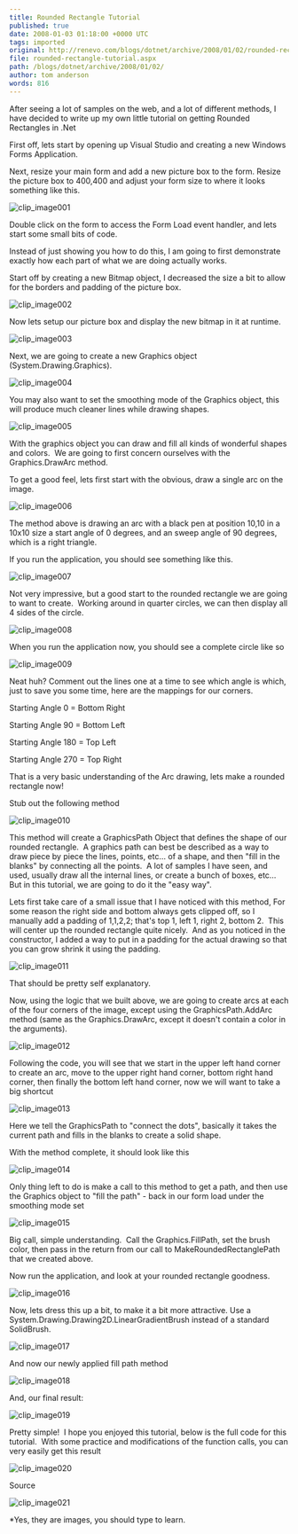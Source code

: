 ```yaml
---
title: Rounded Rectangle Tutorial
published: true
date: 2008-01-03 01:18:00 +0000 UTC
tags: imported 
original: http://renevo.com/blogs/dotnet/archive/2008/01/02/rounded-rectangle-tutorial.aspx
file: rounded-rectangle-tutorial.aspx
path: /blogs/dotnet/archive/2008/01/02/
author: tom anderson
words: 816
---
```

After seeing a lot of samples on the web, and a lot of different methods, I have decided to write up my own little tutorial on getting Rounded Rectangles in .Net

First off, lets start by opening up Visual Studio and creating a new Windows Forms Application.

Next, resize your main form and add a new picture box to the form. Resize the picture box to 400,400 and adjust your form size to where it looks something like this.

![clip_image001][1]

Double click on the form to access the Form Load event handler, and lets start some small bits of code.

Instead of just showing you how to do this, I am going to first demonstrate exactly how each part of what we are doing actually works.

Start off by creating a new Bitmap object, I decreased the size a bit to allow for the borders and padding of the picture box.

![clip_image002][2]

Now lets setup our picture box and display the new bitmap in it at runtime.

![clip_image003][3]

Next, we are going to create a new Graphics object (System.Drawing.Graphics).

![clip_image004][4]

You may also want to set the smoothing mode of the Graphics object, this will produce much cleaner lines while drawing shapes.

![clip_image005][5]

With the graphics object you can draw and fill all kinds of wonderful shapes and colors.  We are going to first concern ourselves with the Graphics.DrawArc method.

To get a good feel, lets first start with the obvious, draw a single arc on the image.

![clip_image006][6]

The method above is drawing an arc with a black pen at position 10,10 in a 10x10 size a start angle of 0 degrees, and an sweep angle of 90 degrees, which is a right triangle.

If you run the application, you should see something like this.

![clip_image007][7]

Not very impressive, but a good start to the rounded rectangle we are going to want to create.  Working around in quarter circles, we can then display all 4 sides of the circle.

![clip_image008][8]

When you run the application now, you should see a complete circle like so

![clip_image009][9]

Neat huh? Comment out the lines one at a time to see which angle is which, just to save you some time, here are the mappings for our corners.

Starting Angle 0 = Bottom Right

Starting Angle 90 = Bottom Left

Starting Angle 180 = Top Left

Starting Angle 270 = Top Right

That is a very basic understanding of the Arc drawing, lets make a rounded rectangle now!

Stub out the following method

![clip_image010][10]

This method will create a GraphicsPath Object that defines the shape of our rounded rectangle.  A graphics path can best be described as a way to draw piece by piece the lines, points, etc… of a shape, and then "fill in the blanks" by connecting all the points.  A lot of samples I have seen, and used, usually draw all the internal lines, or create a bunch of boxes, etc…  But in this tutorial, we are going to do it the "easy way".

Lets first take care of a small issue that I have noticed with this method, For some reason the right side and bottom always gets clipped off, so I manually add a padding of 1,1,2,2; that's top 1, left 1, right 2, bottom 2.  This will center up the rounded rectangle quite nicely.  And as you noticed in the constructor, I added a way to put in a padding for the actual drawing so that you can grow shrink it using the padding.

![clip_image011][11]

That should be pretty self explanatory.

Now, using the logic that we built above, we are going to create arcs at each of the four corners of the image, except using the GraphicsPath.AddArc method (same as the Graphics.DrawArc, except it doesn't contain a color in the arguments).

![clip_image012][12]

Following the code, you will see that we start in the upper left hand corner to create an arc, move to the upper right hand corner, bottom right hand corner, then finally the bottom left hand corner, now we will want to take a big shortcut

![clip_image013][13]

Here we tell the GraphicsPath to "connect the dots", basically it takes the current path and fills in the blanks to create a solid shape.

With the method complete, it should look like this

![clip_image014][14]

Only thing left to do is make a call to this method to get a path, and then use the Graphics object to "fill the path" - back in our form load under the smoothing mode set

![clip_image015][15]

Big call, simple understanding.  Call the Graphics.FillPath, set the brush color, then pass in the return from our call to MakeRoundedRectanglePath that we created above.

Now run the application, and look at your rounded rectangle goodness.

![clip_image016][16]

Now, lets dress this up a bit, to make it a bit more attractive. Use a System.Drawing.Drawing2D.LinearGradientBrush instead of a standard SolidBrush.

![clip_image017][17]

And now our newly applied fill path method

![clip_image018][18]

And, our final result:

![clip_image019][19]

Pretty simple!  I hope you enjoyed this tutorial, below is the full code for this tutorial.  With some practice and modifications of the function calls, you can very easily get this result

![clip_image020][20]

Source

![clip_image021][21]

*Yes, they are images, you should type to learn.



[1]: ./rounded-rectangle-tutorial/clip_image001_thumb.png
[2]: ./rounded-rectangle-tutorial/clip_image002_thumb.png
[3]: ./rounded-rectangle-tutorial/clip_image003_thumb.png
[4]: ./rounded-rectangle-tutorial/clip_image004_thumb.png
[5]: ./rounded-rectangle-tutorial/clip_image005_thumb.png
[6]: ./rounded-rectangle-tutorial/clip_image006_thumb.png
[7]: ./rounded-rectangle-tutorial/clip_image007_thumb.png
[8]: ./rounded-rectangle-tutorial/clip_image008_thumb.png
[9]: ./rounded-rectangle-tutorial/clip_image009_thumb.png
[10]: ./rounded-rectangle-tutorial/clip_image010_thumb.png
[11]: ./rounded-rectangle-tutorial/clip_image011_thumb.png
[12]: ./rounded-rectangle-tutorial/clip_image012_thumb.png
[13]: ./rounded-rectangle-tutorial/clip_image013_thumb.png
[14]: ./rounded-rectangle-tutorial/clip_image014_thumb.png
[15]: ./rounded-rectangle-tutorial/clip_image015_thumb.png
[16]: ./rounded-rectangle-tutorial/clip_image016_thumb.png
[17]: ./rounded-rectangle-tutorial/clip_image017_thumb.png
[18]: ./rounded-rectangle-tutorial/clip_image018_thumb.png
[19]: ./rounded-rectangle-tutorial/clip_image019_thumb.png
[20]: ./rounded-rectangle-tutorial/clip_image020_thumb.png
[21]: ./rounded-rectangle-tutorial/clip_image021_thumb.png


